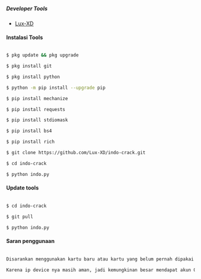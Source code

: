 ##### Developer Tools

- [Lux-XD]()

#### Instalasi Tools

``` bash

$ pkg update && pkg upgrade

$ pkg install git

$ pkg install python

$ python -m pip install --upgrade pip

$ pip install mechanize

$ pip install requests

$ pip install stdiomask

$ pip install bs4

$ pip install rich

$ git clone https://github.com/Lux-XD/indo-crack.git

$ cd indo-crack 

$ python indo.py

```

#### Update tools

``` bash

$ cd indo-crack 

$ git pull

$ python indo.py

```

#### Saran penggunaan

``` python

Disarankan menggunakan kartu baru atau kartu yang belum pernah dipakai untuk crack.

Karena ip device nya masih aman, jadi kemungkinan besar mendapat akun OK
